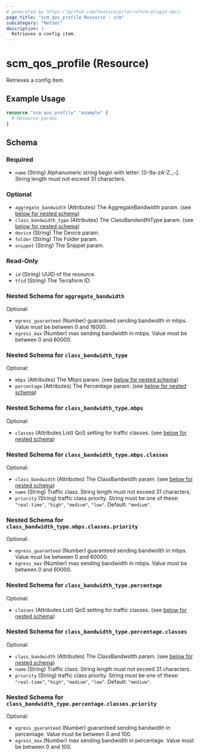```yaml
---
# generated by https://github.com/hashicorp/terraform-plugin-docs
page_title: "scm_qos_profile Resource - scm"
subcategory: "NetSec"
description: |-
  Retrieves a config item.
---
```


# scm_qos_profile (Resource)

Retrieves a config item.

## Example Usage

```terraform
resource "scm_qos_profile" "example" {
  # Resource params
}
```

<!-- schema generated by tfplugindocs -->
## Schema

### Required

- `name` (String) Alphanumeric string begin with letter: [0-9a-zA-Z._-]. String length must not exceed 31 characters.

### Optional

- `aggregate_bandwidth` (Attributes) The AggregateBandwidth param. (see [below for nested schema](#nestedatt--aggregate_bandwidth))
- `class_bandwidth_type` (Attributes) The ClassBandwidthType param. (see [below for nested schema](#nestedatt--class_bandwidth_type))
- `device` (String) The Device param.
- `folder` (String) The Folder param.
- `snippet` (String) The Snippet param.

### Read-Only

- `id` (String) UUID of the resource.
- `tfid` (String) The Terraform ID.

<a id="nestedatt--aggregate_bandwidth"></a>
### Nested Schema for `aggregate_bandwidth`

Optional:

- `egress_guaranteed` (Number) guaranteed sending bandwidth in mbps. Value must be between 0 and 16000.
- `egress_max` (Number) max sending bandwidth in mbps. Value must be between 0 and 60000.


<a id="nestedatt--class_bandwidth_type"></a>
### Nested Schema for `class_bandwidth_type`

Optional:

- `mbps` (Attributes) The Mbps param. (see [below for nested schema](#nestedatt--class_bandwidth_type--mbps))
- `percentage` (Attributes) The Percentage param. (see [below for nested schema](#nestedatt--class_bandwidth_type--percentage))

<a id="nestedatt--class_bandwidth_type--mbps"></a>
### Nested Schema for `class_bandwidth_type.mbps`

Optional:

- `classes` (Attributes List) QoS setting for traffic classes. (see [below for nested schema](#nestedatt--class_bandwidth_type--mbps--classes))

<a id="nestedatt--class_bandwidth_type--mbps--classes"></a>
### Nested Schema for `class_bandwidth_type.mbps.classes`

Optional:

- `class_bandwidth` (Attributes) The ClassBandwidth param. (see [below for nested schema](#nestedatt--class_bandwidth_type--mbps--classes--class_bandwidth))
- `name` (String) Traffic class. String length must not exceed 31 characters.
- `priority` (String) traffic class priority. String must be one of these: `"real-time"`, `"high"`, `"medium"`, `"low"`. Default: `"medium"`.

<a id="nestedatt--class_bandwidth_type--mbps--classes--class_bandwidth"></a>
### Nested Schema for `class_bandwidth_type.mbps.classes.priority`

Optional:

- `egress_guaranteed` (Number) guaranteed sending bandwidth in mbps. Value must be between 0 and 60000.
- `egress_max` (Number) max sending bandwidth in mbps. Value must be between 0 and 60000.




<a id="nestedatt--class_bandwidth_type--percentage"></a>
### Nested Schema for `class_bandwidth_type.percentage`

Optional:

- `classes` (Attributes List) QoS setting for traffic classes. (see [below for nested schema](#nestedatt--class_bandwidth_type--percentage--classes))

<a id="nestedatt--class_bandwidth_type--percentage--classes"></a>
### Nested Schema for `class_bandwidth_type.percentage.classes`

Optional:

- `class_bandwidth` (Attributes) The ClassBandwidth param. (see [below for nested schema](#nestedatt--class_bandwidth_type--percentage--classes--class_bandwidth))
- `name` (String) Traffic class. String length must not exceed 31 characters.
- `priority` (String) traffic class priority. String must be one of these: `"real-time"`, `"high"`, `"medium"`, `"low"`. Default: `"medium"`.

<a id="nestedatt--class_bandwidth_type--percentage--classes--class_bandwidth"></a>
### Nested Schema for `class_bandwidth_type.percentage.classes.priority`

Optional:

- `egress_guaranteed` (Number) guaranteed sending bandwidth in percentage. Value must be between 0 and 100.
- `egress_max` (Number) max sending bandwidth in percentage. Value must be between 0 and 100.
